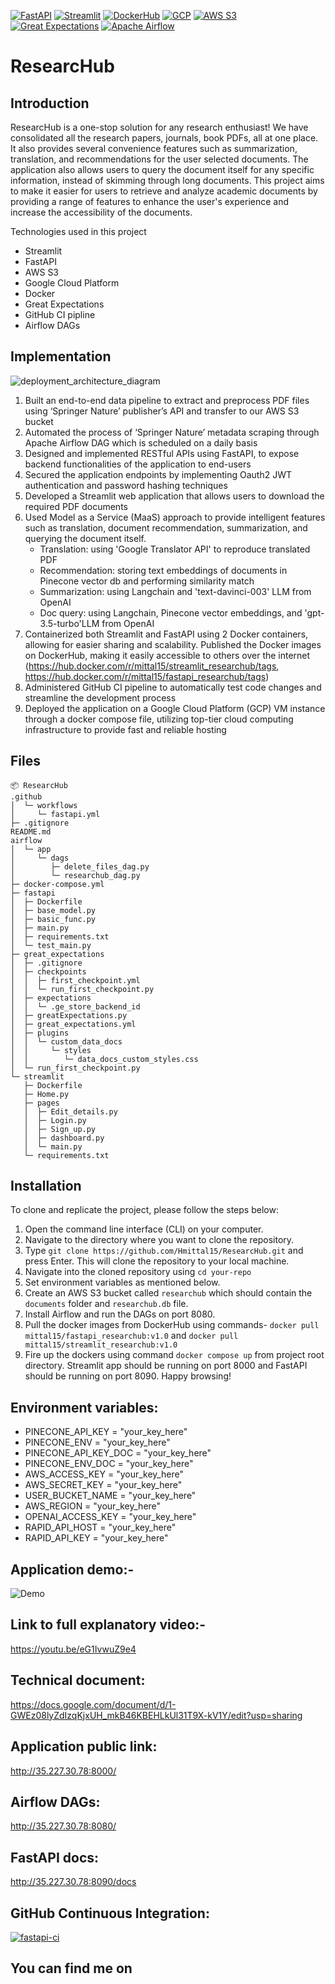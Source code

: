 [![FastAPI](https://img.shields.io/badge/FastAPI-009688?style=flat-square&logo=fastapi&logoColor=white)](https://fastapi.tiangolo.com/)
[![Streamlit](https://img.shields.io/badge/Streamlit-FF4B4B?style=flat-square&logo=streamlit&logoColor=white)](https://streamlit.io/)
[![DockerHub](https://img.shields.io/badge/DockerHub-0db7ed?style=flat-square&logo=docker&logoColor=white)](https://hub.docker.com/)
[![GCP](https://img.shields.io/badge/GCP-4285F4?style=flat-square&logo=google-cloud&logoColor=white)](https://cloud.google.com/)
[![AWS S3](https://img.shields.io/badge/AWS_S3-232F3E?style=flat-square&logo=amazon-aws&logoColor=white)](https://aws.amazon.com/s3/)
[![Great Expectations](https://img.shields.io/badge/Great_Expectations-00778B?style=flat-square&logo=great-expectations&logoColor=white)](https://greatexpectations.io/)
[![Apache Airflow](https://img.shields.io/badge/Apache_Airflow-007A88?style=flat-square&logo=apache-airflow&logoColor=white)](https://airflow.apache.org/)


# ResearcHub

## Introduction
ResearcHub is a one-stop solution for any research enthusiast! We have consolidated all the research papers, journals, book PDFs, all at one place. It also provides several convenience features such as summarization, translation, and recommendations for the user selected documents. The application also allows users to query the document itself for any specific information, instead of skimming through long documents. This project aims to make it easier for users to retrieve and analyze academic documents by providing a range of features to enhance the user's experience and increase the accessibility of the documents.

Technologies used in this project
* Streamlit
* FastAPI
* AWS S3
* Google Cloud Platform
* Docker
* Great Expectations
* GitHub CI pipline
* Airflow DAGs

## Implementation
![deployment_architecture_diagram](https://user-images.githubusercontent.com/108916132/235260615-d93723bb-91ca-4f2e-b723-427f6b53d6f0.png)

1. Built an end-to-end data pipeline to extract and preprocess PDF files using ‘Springer Nature’ publisher’s API and transfer to our AWS S3 bucket
2. Automated the process of ‘Springer Nature’ metadata scraping through Apache Airflow DAG which is scheduled on a daily basis
3. Designed and implemented RESTful APIs using FastAPI, to expose backend functionalities of the application to end-users
4. Secured the application endpoints by implementing Oauth2 JWT authentication and password hashing techniques
5. Developed a Streamlit web application that allows users to download the required PDF documents
6. Used Model as a Service (MaaS) approach to provide intelligent features such as translation, document recommendation, summarization, and querying the document itself.
    * Translation: using 'Google Translator API' to reproduce translated PDF
    * Recommendation: storing text embeddings of documents in Pinecone vector db and performing similarity match
    * Summarization: using Langchain and 'text-davinci-003' LLM from OpenAI
    * Doc query: using Langchain, Pinecone vector embeddings, and 'gpt-3.5-turbo'LLM from OpenAI
7. Containerized both Streamlit and FastAPI using 2 Docker containers, allowing for easier sharing and scalability. Published the Docker images on DockerHub, making it easily accessible to others over the internet (https://hub.docker.com/r/mittal15/streamlit_researchub/tags, https://hub.docker.com/r/mittal15/fastapi_researchub/tags)
8. Administered GitHub CI pipeline to automatically test code changes and streamline the development process
9. Deployed the application on a Google Cloud Platform (GCP) VM instance through a docker compose file, utilizing top-tier cloud computing infrastructure to provide fast and reliable hosting

## Files
```
📦 ResearcHub
.github
│  └─ workflows
│     └─ fastapi.yml
├─ .gitignore
README.md
airflow
│  └─ app
│     └─ dags
│        ├─ delete_files_dag.py
│        └─ researchub_dag.py
├─ docker-compose.yml
├─ fastapi
│  ├─ Dockerfile
│  ├─ base_model.py
│  ├─ basic_func.py
│  ├─ main.py
│  ├─ requirements.txt
│  └─ test_main.py
├─ great_expectations
│  ├─ .gitignore
│  ├─ checkpoints
│  │  ├─ first_checkpoint.yml
│  │  └─ run_first_checkpoint.py
│  ├─ expectations
│  │  └─ .ge_store_backend_id
│  ├─ greatExpectations.py
│  ├─ great_expectations.yml
│  ├─ plugins
│  │  └─ custom_data_docs
│  │     └─ styles
│  │        └─ data_docs_custom_styles.css
│  └─ run_first_checkpoint.py
└─ streamlit
   ├─ Dockerfile
   ├─ Home.py
   ├─ pages
   │  ├─ Edit_details.py
   │  ├─ Login.py
   │  ├─ Sign_up.py
   │  ├─ dashboard.py
   │  └─ main.py
   └─ requirements.txt
```

## Installation
To clone and replicate the project, please follow the steps below:

1. Open the command line interface (CLI) on your computer.
2. Navigate to the directory where you want to clone the repository.
3. Type `git clone https://github.com/Hmittal15/ResearcHub.git` and press Enter. This will clone the repository to your local machine.
4. Navigate into the cloned repository using `cd your-repo`
5. Set environment variables as mentioned below.
6. Create an AWS S3 bucket called `researchub` which should contain the `documents` folder and `researchub.db` file.
7. Install Airflow and run the DAGs on port 8080.
8. Pull the docker images from DockerHub using commands- `docker pull mittal15/fastapi_researchub:v1.0` and `docker pull mittal15/streamlit_researchub:v1.0`
9. Fire up the dockers using command `docker compose up` from project root directory. Streamlit app should be running on port 8000 and FastAPI should be running on port 8090. Happy browsing!

## Environment variables:
* PINECONE_API_KEY = "your_key_here"
* PINECONE_ENV = "your_key_here"
* PINECONE_API_KEY_DOC = "your_key_here"
* PINECONE_ENV_DOC = "your_key_here"
* AWS_ACCESS_KEY = "your_key_here"
* AWS_SECRET_KEY = "your_key_here"
* USER_BUCKET_NAME = "your_key_here"
* AWS_REGION = "your_key_here"
* OPENAI_ACCESS_KEY = "your_key_here"
* RAPID_API_HOST = "your_key_here"
* RAPID_API_KEY = "your_key_here"

## Application demo:-
![Demo](https://github.com/Hmittal15/SpaceX-Rocket-First-Stage-Landing-Prediction/assets/108916132/01afa156-70a3-4f27-94b1-264d76070ce0)

## Link to full explanatory video:-
https://youtu.be/eG1IvwuZ9e4

## Technical document:
https://docs.google.com/document/d/1-GWEz08lyZdIzqKjxUH_mkB46KBEHLkUl31T9X-kV1Y/edit?usp=sharing

## Application public link:
http://35.227.30.78:8000/

## Airflow DAGs:
http://35.227.30.78:8080/

## FastAPI docs:
http://35.227.30.78:8090/docs

## GitHub Continuous Integration:
[![fastapi-ci](https://github.com/BigDataIA-Spring2023-Team-09/ResearcHub/actions/workflows/fastapi.yml/badge.svg)](https://github.com/BigDataIA-Spring2023-Team-09/ResearcHub/actions/workflows/fastapi.yml)

## You can find me on <a href="http://www.linkedin.com/in/harshit-mittal-52b292131"> <img src="https://upload.wikimedia.org/wikipedia/commons/thumb/c/ca/LinkedIn_logo_initials.png/768px-LinkedIn_logo_initials.png" width="17" height="17" /></a>
